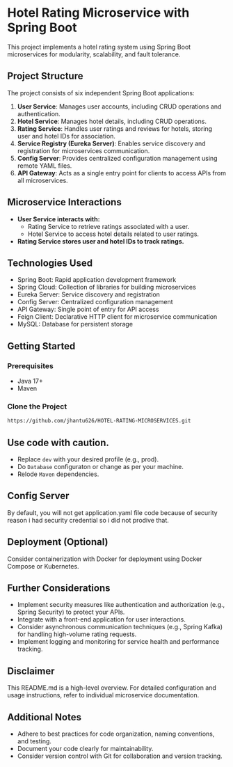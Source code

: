 # Hotel Rating Microservice with Spring Boot

This project implements a hotel rating system using Spring Boot microservices for modularity, scalability, and fault tolerance.

## Project Structure

The project consists of six independent Spring Boot applications:

1. **User Service**: Manages user accounts, including CRUD operations and authentication.
2. **Hotel Service**: Manages hotel details, including CRUD operations.
3. **Rating Service**: Handles user ratings and reviews for hotels, storing user and hotel IDs for association.
4. **Service Registry (Eureka Server)**: Enables service discovery and registration for microservices communication.
5. **Config Server**: Provides centralized configuration management using remote YAML files.
6. **API Gateway**: Acts as a single entry point for clients to access APIs from all microservices.

## Microservice Interactions

- **User Service interacts with:**
  - Rating Service to retrieve ratings associated with a user.
  - Hotel Service to access hotel details related to user ratings.
- **Rating Service stores user and hotel IDs to track ratings.**

## Technologies Used

- Spring Boot: Rapid application development framework
- Spring Cloud: Collection of libraries for building microservices
- Eureka Server: Service discovery and registration
- Config Server: Centralized configuration management
- API Gateway: Single point of entry for API access
- Feign Client: Declarative HTTP client for microservice communication
- MySQL: Database for persistent storage

## Getting Started

### Prerequisites

- Java 17+
- Maven

### Clone the Project

```bash
https://github.com/jhantu626/HOTEL-RATING-MICROSERVICES.git
```


## Use code with caution.

- Replace `dev` with your desired profile (e.g., prod).
- Do `Database` configuraton or change as per your machine.
- Relode `Maven` dependencies.

## Config Server

By default, you will not get application.yaml file code because of security reason i had security credential so i did not prodive that.

## Deployment (Optional)

Consider containerization with Docker for deployment using Docker Compose or Kubernetes.

## Further Considerations

- Implement security measures like authentication and authorization (e.g., Spring Security) to protect your APIs.
- Integrate with a front-end application for user interactions.
- Consider asynchronous communication techniques (e.g., Spring Kafka) for handling high-volume rating requests.
- Implement logging and monitoring for service health and performance tracking.

## Disclaimer

This README.md is a high-level overview. For detailed configuration and usage instructions, refer to individual microservice documentation.

## Additional Notes

- Adhere to best practices for code organization, naming conventions, and testing.
- Document your code clearly for maintainability.
- Consider version control with Git for collaboration and version tracking.

